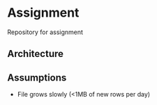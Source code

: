 # Assignment

Repository for assignment

## Architecture

## Assumptions 

- File grows slowly (<1MB of new rows per day)